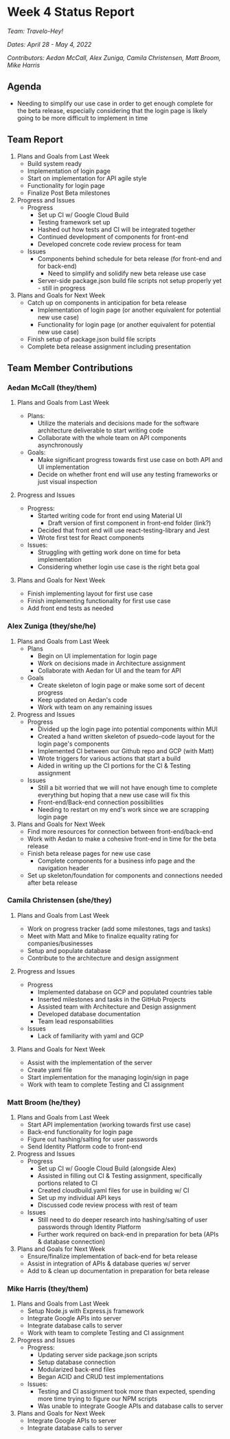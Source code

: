 # Week 4 Status Report
*Team: Travelo-Hey!*

*Dates: April 28 - May 4, 2022*

*Contributors: Aedan McCall, Alex Zuniga, Camila Christensen, Matt Broom, Mike Harris*

## Agenda
- Needing to simplify our use case in order to get enough complete for the beta release, especially considering that the login page is likely going to be more difficult to implement in time

## Team Report
1. Plans and Goals from Last Week
    - Build system ready
    - Implementation of login page
    - Start on implementation for API agile style
    - Functionality for login page
    - Finalize Post Beta milestones
2. Progress and Issues
    - Progress
        - Set up CI w/ Google Cloud Build
        - Testing framework set up
        - Hashed out how tests and CI will be integrated together
        - Continued development of components for front-end
        - Developed concrete code review process for team
    - Issues
        - Components behind schedule for beta release (for front-end and for back-end)
            - Need to simplify and solidify new beta release use case
        - Server-side package.json build file scripts not setup properly yet - still in progress
3. Plans and Goals for Next Week
    - Catch up on components in anticipation for beta release
        - Implementation of login page (or another equivalent for potential new use case)
        - Functionality for login page (or another equivalent for potential new use case)
    - Finish setup of package.json build file scripts
    - Complete beta release assignment including presentation

## Team Member Contributions
### Aedan McCall (they/them)
1. Plans and Goals from Last Week
    - Plans:
        - Utilize the materials and decisions made for the software architecture deliverable
        to start writing code
        - Collaborate with the whole team on API components asynchronously
    - Goals:
        - Make significant progress towards first use case on both API and UI implementation
        - Decide on whether front end will use any testing frameworks or just visual inspection
2. Progress and Issues
    - Progress:
        - Started writing code for front end using Material UI
            - Draft version of first component in front-end folder (link?)
        - Decided that front end will use react-testing-library and
        Jest
        - Wrote first test for React components
    - Issues:
        - Struggling with getting work done on time for beta implementation
        - Considering whether login use case is the right beta goal

3. Plans and Goals for Next Week
    - Finish implementing layout for first use case
    - Finish implementing functionality for first use case
    - Add front end tests as needed


### Alex Zuniga (they/she/he)
1. Plans and Goals from Last Week
    - Plans
        - Begin on UI implementation for login page
        - Work on decisions made in Architecture assignment
        - Collaborate with Aedan for UI and the team for API
    - Goals
        - Create skeleton of login page or make some sort of decent progress
        - Keep updated on Aedan's code
        - Work with team on any remaining issues
2. Progress and Issues
    - Progress
        - Divided up the login page into potential components within MUI 
        - Created a hand written skeleton of psuedo-code layout for the login page's components 
        - Implemented CI between our Github repo and GCP (with Matt)
        - Wrote triggers for various actions that start a build 
        - Aided in writing up the CI portions for the CI & Testing assignment
    - Issues
        - Still a bit worried that we will not have enough time to complete everything but hoping that a new use case will fix this
        - Front-end/Back-end connection possibilities 
        - Needing to restart on my end's work since we are scrapping login page 
3. Plans and Goals for Next Week
    - Find more resources for connection between front-end/back-end
    - Work with Aedan to make a cohesive front-end in time for the beta release
    - Finish beta release pages for new use case 
        - Complete components for a business info page and the navigation header
    - Set up skeleton/foundation for components and connections needed after beta release 

### Camila Christensen (she/they)
1. Plans and Goals from Last Week
    - Work on progress tracker (add some milestones, tags and tasks)
    - Meet with Matt and Mike to finalize equality rating for companies/businesses
    - Setup and populate database
    - Contribute to the architecture and design assignment
2. Progress and Issues
    - Progress
        - Implemented database on GCP and populated countries table
        - Inserted milestones and tasks in the GitHub Projects
        - Assisted team with Architecture and Design assignment
        - Developed database documentation
        - Team lead responsabilities
    - Issues
        - Lack of familiarity with yaml and GCP

3. Plans and Goals for Next Week
    - Assist with the implementation of the server
    - Create yaml file
    - Start implementation for the managing login/sign in page
    - Work with team to complete Testing and CI assignment


### Matt Broom (he/they)
1. Plans and Goals from Last Week
    - Start API implementation (working towards first use case)
    - Back-end functionality for login page
    - Figure out hashing/salting for user passwords
    - Send Identity Platform code to front-end
2. Progress and Issues
    - Progress
        - Set up CI w/ Google Cloud Build (alongside Alex)
        - Assisted in filling out CI & Testing assignment, specifically portions related to CI
        - Created cloudbuild.yaml files for use in building w/ CI
        - Set up my individual API keys
        - Discussed code review process with rest of team
    - Issues
        - Still need to do deeper research into hashing/salting of user passwords through Identity Platform
        - Further work required on back-end in preparation for beta (APIs & database connection)
3. Plans and Goals for Next Week
    - Ensure/finalize implementation of back-end for beta release
    - Assist in integration of APIs & database queries w/ server
    - Add to & clean up documentation in preparation for beta release
    

### Mike Harris (they/them)
1. Plans and Goals from Last Week
    - Setup Node.js with Express.js framework
    - Integrate Google APIs into server
    - Integrate database calls to server
    - Work with team to complete Testing and CI assignment
2. Progress and Issues
    - Progress:
        - Updating server side package.json scripts
        - Setup database connection
        - Modularized back-end files
        - Began ACID and CRUD test implementations
    - Issues:
        - Testing and CI assignment took more than expected, spending more time trying to figure our NPM scripts
        - Was unable to integrate Google APIs and database calls to server
3. Plans and Goals for Next Week
    - Integrate Google APIs to server
    - Integrate database calls to server
